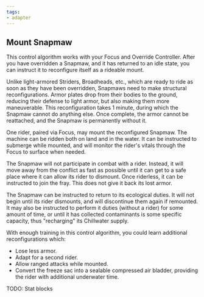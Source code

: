 ```yaml
---
tags:
- adapter
---
```


## Mount Snapmaw

This control algorithm works with your Focus and Override Controller.
After you have overridden a Snapmaw, and it has returned to an idle state, you can instruct it to reconfigure itself as a rideable mount.

Unlike light-armored Striders, Broadheads, etc., which are ready to ride as soon as they have been overridden, Snapmaws need to make structural reconfigurations.
Armor plates drop from their bodies to the ground, reducing their defense to light armor, but also making them more maneuverable.
This reconfiguration takes 1 minute, during which the Snapmaw cannot do anything else.
Once complete, the armor cannot be reattached, and the Snapmaw is permanently without it.

One rider, paired via Focus, may mount the reconfigured Snapmaw.
The machine can be ridden both on land and in the water.
It can be instructed to submerge while mounted, and will monitor the rider's vitals through the Focus to surface when needed.

The Snapmaw will not participate in combat with a rider.
Instead, it will move away from the conflict as fast as possible until it can get to a safe place where it can allow its rider to dismount.
Once riderless, it can be instructed to join the fray.
This does not give it back its lost armor.

The Snapmaw can be instructed to return to its ecological duties.
It will not begin until its rider dismounts, and will discontinue them again if remounted.
It may also be instructed to perform it duties (without a rider) for some amount of time, or until it has collected contaminants is some specific capacity, thus "recharging" its Chillwater supply.

With enough training in this control algorithm, you could learn additional reconfigurations which:

* Lose less armor.
* Adapt for a second rider.
* Allow ranged attacks while mounted.
* Convert the freeze sac into a sealable compressed air bladder, providing the rider with additional underwater time.

TODO: Stat blocks
